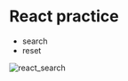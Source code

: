 # React practice

- search
- reset

![react_search](https://github.com/user-attachments/assets/8ded5664-716c-40cd-aff4-fb87db5104b6)
